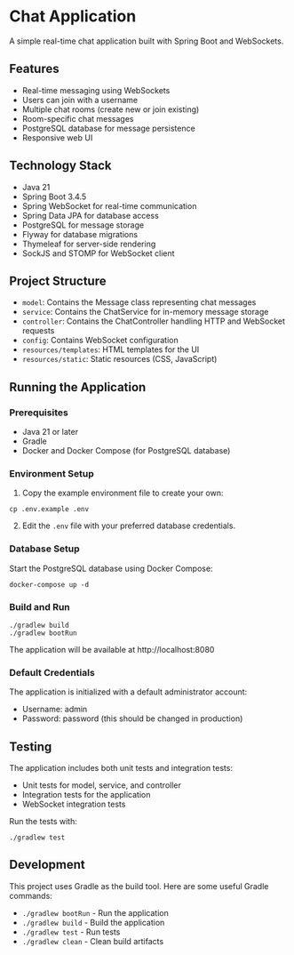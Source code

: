 # Chat Application

A simple real-time chat application built with Spring Boot and WebSockets.

## Features

- Real-time messaging using WebSockets
- Users can join with a username
- Multiple chat rooms (create new or join existing)
- Room-specific chat messages
- PostgreSQL database for message persistence
- Responsive web UI

## Technology Stack

- Java 21
- Spring Boot 3.4.5
- Spring WebSocket for real-time communication
- Spring Data JPA for database access
- PostgreSQL for message storage
- Flyway for database migrations
- Thymeleaf for server-side rendering
- SockJS and STOMP for WebSocket client

## Project Structure

- `model`: Contains the Message class representing chat messages
- `service`: Contains the ChatService for in-memory message storage
- `controller`: Contains the ChatController handling HTTP and WebSocket requests
- `config`: Contains WebSocket configuration
- `resources/templates`: HTML templates for the UI
- `resources/static`: Static resources (CSS, JavaScript)

## Running the Application

### Prerequisites

- Java 21 or later
- Gradle
- Docker and Docker Compose (for PostgreSQL database)

### Environment Setup

1. Copy the example environment file to create your own:

```
cp .env.example .env
```

2. Edit the `.env` file with your preferred database credentials.

### Database Setup

Start the PostgreSQL database using Docker Compose:

```
docker-compose up -d
```

### Build and Run

```
./gradlew build
./gradlew bootRun
```

The application will be available at http://localhost:8080

### Default Credentials

The application is initialized with a default administrator account:
- Username: admin
- Password: password (this should be changed in production)

## Testing

The application includes both unit tests and integration tests:

- Unit tests for model, service, and controller
- Integration tests for the application
- WebSocket integration tests

Run the tests with:

```
./gradlew test
```

## Development

This project uses Gradle as the build tool. Here are some useful Gradle commands:

- `./gradlew bootRun` - Run the application
- `./gradlew build` - Build the application
- `./gradlew test` - Run tests
- `./gradlew clean` - Clean build artifacts